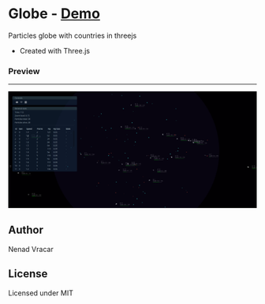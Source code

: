 # Globe - [Demo](https://nenadv91.github.io/Threejs-globe/)
Particles globe with countries in threejs

- Created with Three.js

### Preview
---
![Preview](https://github.com/nenadV91/Particles/blob/previews/preview.png?raw=true "Home preview 1")

## Author
Nenad Vracar

## License
Licensed under MIT
